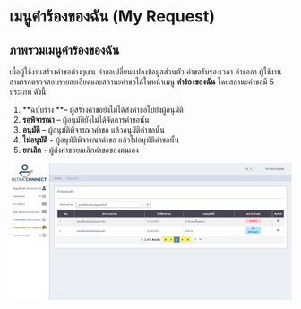 # เมนูคำร้องของฉัน (My Request)

## ภาพรวมเมนูคำร้องของฉัน

เมื่อผู้ใช้งานสร้างคำขอต่างๆเช่น คำขอเปลี่ยนแปลงข้อมูลส่วนตัว คำขอรับรองเวลา คำขอลา ผู้ใช้งานสามารถตรวจสอบรายละเอียดและสถานะคำขอได้ในหน้าเมนู **คำร้องของฉัน** โดยสถานะคำขอมี 5 ประเภท ดังนี้

1. **ฉบับร่าง **– ผู้สร้างคำขอยังไม่ได้ส่งคำขอไปยังผู้อนุมัติ
2. **รอพิจารณา** – ผู้อนุมัติยังไม่ได้จัดการคำขอนั้น
3. **อนุมัติ** – ผู้อนุมัติพิจารณาคำขอ แล้วอนุมัติคำขอนั้น
4. **ไม่อนุมัติ** - ผู้อนุมัติพิจารณาคำขอ แล้วไม่อนุมัติคำขอนั้น&#x20;
5. **ยกเลิก** - ผู้ส่งคำขอยกเลิกคำขอของตนเอง

![](<../.gitbook/assets/image (31).png>)

